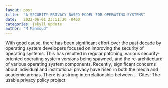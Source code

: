 ```yaml
---
layout: post
title:  "A SECURITY-PRIVACY BASED MODEL FOR OPERATING SYSTEMS"
date:   2022-06-01 23:51:30 -0400
categories: jekyll update
author: "M Mahmoud"
---
```

With good cause, there has been significant effort over the past decade by operating system developers focused on improving the security of operating systems. This has resulted in regular patching, various security-oriented operating system versions being spawned, and the re-architecture of various operating system components. Recently, significant concerns about individual and institutional privacy have risen in both the media and academic arenas. There is a strong interrelationship between … Cites: ‪The usable privacy policy project‬